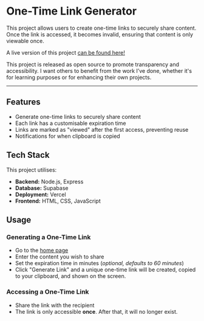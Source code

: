 # One-Time Link Generator

This project allows users to create one-time links to securely share content. Once the link is accessed, it becomes invalid, ensuring that content is only viewable once.

A live version of this project [can be found here!](https://one-time-link.vercel.app/)

This project is released as open source to promote transparency and accessibility. I want others to benefit from the work I’ve done, whether it's for learning purposes or for enhancing their own projects.

---

## Features
- Generate one-time links to securely share content
- Each link has a customisable expiration time
- Links are marked as "viewed" after the first access, preventing reuse
- Notifications for when clipboard is copied


## Tech Stack
This project utilises: 

- **Backend:** Node.js, Express
- **Database:** Supabase
- **Deployment:** Vercel
- **Frontend:** HTML, CSS, JavaScript


## Usage
### Generating a One-Time Link

- Go to the [home page](https://one-time-link.vercel.app/)
- Enter the content you wish to share
- Set the expiration time in minutes (*optional, defaults to 60 minutes*)
- Click "Generate Link" and a unique one-time link will be created, copied to your clipboard, and shown on the screen.

### Accessing a One-Time Link
- Share the link with the recipient
- The link is only accessible **once**. After that, it will no longer exist.
